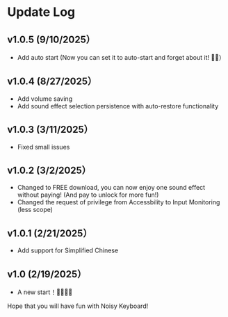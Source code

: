 # Update Log

## v1.0.5 (9/10/2025）
- Add auto start (Now you can set it to auto-start and forget about it! 🚀🚀）

## v1.0.4 (8/27/2025）
- Add volume saving
- Add sound effect selection persistence with auto-restore functionality

## v1.0.3 (3/11/2025）
- Fixed small issues

## v1.0.2 (3/2/2025）
- Changed to FREE download, you can now enjoy one sound effect without paying! (And pay to unlock for more fun!)
- Changed the request of privilege from Accessbility to Input Monitoring (less scope)

## v1.0.1 (2/21/2025）
- Add support for Simplified Chinese

## v1.0 (2/19/2025）
- A new start！🎉🎉🎉🎉

Hope that you will have fun with Noisy Keyboard! 
